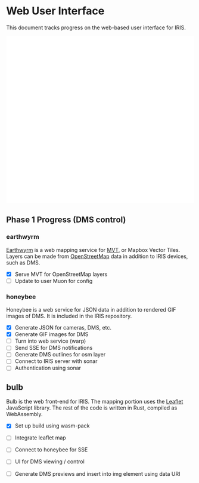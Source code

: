 # Web User Interface

This document tracks progress on the web-based user interface for IRIS.

![ui architecture](images/ui_architecture.svg)

## Phase 1 Progress (DMS control)

### earthwyrm

[Earthwyrm] is a web mapping service for [MVT], or Mapbox Vector Tiles.  Layers
can be made from [OpenStreetMap] data in addition to IRIS devices, such as DMS.

- [X] Serve MVT for OpenStreetMap layers
- [ ] Update to user Muon for config

### honeybee

Honeybee is a web service for JSON data in addition to rendered GIF images of
DMS.  It is included in the IRIS repository.

- [X] Generate JSON for cameras, DMS, etc.
- [X] Generate GIF images for DMS
- [ ] Turn into web service (warp)
- [ ] Send SSE for DMS notifications
- [ ] Generate DMS outlines for osm layer
- [ ] Connect to IRIS server with sonar
- [ ] Authentication using sonar

## bulb

Bulb is the web front-end for IRIS.  The mapping portion uses the [Leaflet]
JavaScript library.  The rest of the code is written in Rust, compiled as
WebAssembly.

- [X] Set up build using wasm-pack
- [ ] Integrate leaflet map
- [ ] Connect to honeybee for SSE
- [ ] UI for DMS viewing / control
- [ ] Generate DMS previews and insert into img element using data URI


[earthwyrm]: https://github.com/DougLau/earthwyrm
[Leaflet]: https://github.com/Leaflet/Leaflet
[MVT]: https://docs.mapbox.com/vector-tiles/reference/
[OpenStreetMap]: https://www.openstreetmap.org
